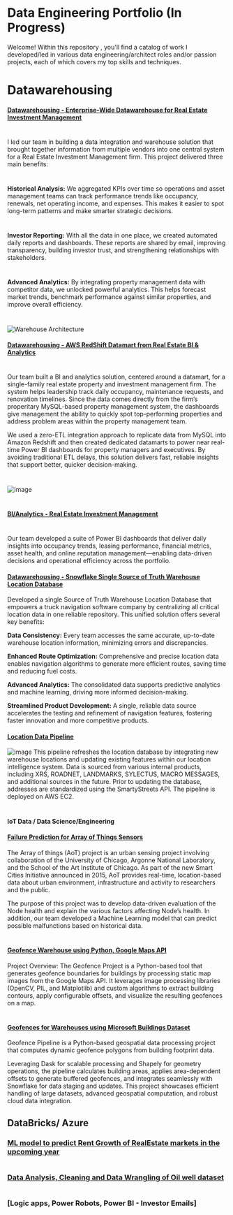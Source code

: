 # Data Engineering Portfolio   (In Progress)

Welcome! Within this repository , you'll find a catalog of work I developed/led in various data engineering/architect roles and/or passion projects, each of which covers my top skills and techniques.

#
# Datawarehousing

#### [Datawarehousing - Enterprise-Wide Datawarehouse for Real Estate Investment Management]()
#
I led our team in building a data integration and warehouse solution that brought together information from multiple vendors into one central system for a Real Estate Investment Management firm. This project delivered three main benefits:
#
**Historical Analysis:**
We aggregated KPIs over time so operations and asset management teams can track performance trends like occupancy, renewals, net operating income, and expenses. This makes it easier to spot long-term patterns and make smarter strategic decisions.
#
**Investor Reporting:**
With all the data in one place, we created automated daily reports and dashboards. These reports are shared by email, improving transparency, building investor trust, and strengthening relationships with stakeholders.
#
**Advanced Analytics:**
By integrating property management data with competitor data, we unlocked powerful analytics. This helps forecast market trends, benchmark performance against similar properties, and improve overall efficiency.
#
![Warehouse Architecture](https://github.com/user-attachments/assets/7bef0340-44de-4dc1-a0d2-462b13b82e1e)

#### [Datawarehousing - AWS RedShift Datamart from Real Estate BI & Analytics]()
#
Our team built a BI and analytics solution, centered around a datamart, for a single-family real estate property and investment management firm. The system helps leadership track daily occupancy, maintenance requests, and renovation timelines. Since the data comes directly from the firm’s properitary MySQL-based property management system, the dashboards give management the ability to quickly spot top-performing properties and address problem areas within the property management team.

We used a zero-ETL integration approach to replicate data from MySQL into Amazon Redshift and then created dedicated datamarts to power near real-time Power BI dashboards for property managers and executives. By avoiding traditional ETL delays, this solution delivers fast, reliable insights that support better, quicker decision-making.
#
![image](https://github.com/user-attachments/assets/e98311d4-7fe5-4645-971d-bff99d52cc60)
#
#### [BI/Analytics - Real Estate Investment Management](https://github.com/mspolisetti/Analytics)
#
Our team developed a suite of Power BI dashboards that deliver daily insights into occupancy trends, leasing performance, financial metrics, asset health, and online reputation management—enabling data-driven decisions and operational efficiency across the portfolio.


#### [Datawarehousing - Snowflake Single Source of Truth Warehouse Location Database]()

Developed a single Source of Truth Warehouse Location Database that empowers a truck navigation software company by centralizing all critical location data in one reliable repository. This unified solution offers several key benefits:

**Data Consistency:** Every team accesses the same accurate, up-to-date warehouse location information, minimizing errors and discrepancies.

**Enhanced Route Optimization:** Comprehensive and precise location data enables navigation algorithms to generate more efficient routes, saving time and reducing fuel costs.

**Advanced Analytics:** The consolidated data supports predictive analytics and machine learning, driving more informed decision-making.

**Streamlined Product Development:** A single, reliable data source accelerates the testing and refinement of navigation features, fostering faster innovation and more competitive products.

#### [Location Data Pipeline]()
![image](https://github.com/user-attachments/assets/f6091d6e-56f5-47b6-952c-6d07747111c6)
This pipeline refreshes the location database by integrating new warehouse locations and updating existing features within our location intelligence system. Data is sourced from various internal products, including XRS, ROADNET, LANDMARKS, SYLECTUS, MACRO MESSAGES, and additional sources in the future. Prior to updating the database, addresses are standardized using the SmartyStreets API. The pipeline is deployed on AWS EC2.

# 
#### IoT Data / Data Science/Engineering

#### [Failure Prediction for Array of Things Sensors](https://github.com/mspolisetti/AoTNodeHealthAnalysis)
The Array of things (AoT) project is an urban sensing project involving collaboration of the University of Chicago, Argonne National Laboratory, and the School of the Art Institute of Chicago. As part of the new Smart Cities Initiative announced in 2015, AoT provides real-time, location-based data about urban environment, infrastructure and activity to researchers and the public. 

The purpose of this project was to develop data-driven evaluation of the Node health and explain the various factors affecting Node’s health.  In addition, our team developed a Machine Learning model that can predict possible malfunctions based on historical data. 

#
#### [Geofence Warehouse using Python, Google Maps API](https://github.com/mspolisetti/geofence)
Project Overview:
The Geofence Project is a Python-based tool that generates geofence boundaries for buildings by processing static map images from the Google Maps API. It leverages image processing libraries (OpenCV, PIL, and Matplotlib) and custom algorithms to extract building contours, apply configurable offsets, and visualize the resulting geofences on a map.
#
#### [Geofences for Warehouses using Microsoft Buildings Dataset](https://github.com/mspolisetti/build_geofences)
Geofence Pipeline is a Python-based geospatial data processing project that computes dynamic geofence polygons from building footprint data.

Leveraging Dask for scalable processing and Shapely for geometry operations, the pipeline calculates building areas, applies area-dependent offsets to generate buffered geofences, and integrates seamlessly with Snowflake for data staging and updates. This project showcases efficient handling of large datasets, advanced geospatial computation, and robust cloud data integration.


## DataBricks/ Azure
### [ML model to predict Rent Growth of RealEstate markets in the upcoming year]()

#
### [Data Analysis, Cleaning and Data Wrangling of Oil well dataset]()

#
### [Logic apps, Power Robots, Power BI - Investor Emails]
